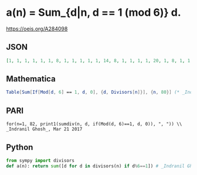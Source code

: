 # a\(n\) \= Sum\_\{d\|n, d \=\= 1 \(mod 6\)\} d\.
https://oeis.org/A284098
## JSON
```JSON
[1, 1, 1, 1, 1, 1, 8, 1, 1, 1, 1, 1, 14, 8, 1, 1, 1, 1, 20, 1, 8, 1, 1, 1, 26, 14, 1, 8, 1, 1, 32, 1, 1, 1, 8, 1, 38, 20, 14, 1, 1, 8, 44, 1, 1, 1, 1, 1, 57, 26, 1, 14, 1, 1, 56, 8, 20, 1, 1, 1, 62, 32, 8, 1, 14, 1, 68, 1, 1, 8, 1, 1, 74, 38, 26, 20, 8, 14, 80, 1, 1]
```
## Mathematica
```Mathematica
Table[Sum[If[Mod[d, 6] == 1, d, 0], {d, Divisors[n]}], {n, 80}] (* _Indranil Ghosh_, Mar 21 2017 *)
```
## PARI
```PARI
for(n=1, 82, print1(sumdiv(n, d, if(Mod(d, 6)==1, d, 0)), ", ")) \\ _Indranil Ghosh_, Mar 21 2017
```
## Python
```Python
from sympy import divisors
def a(n): return sum([d for d in divisors(n) if d%6==1]) # _Indranil Ghosh_, Mar 21 2017
```

